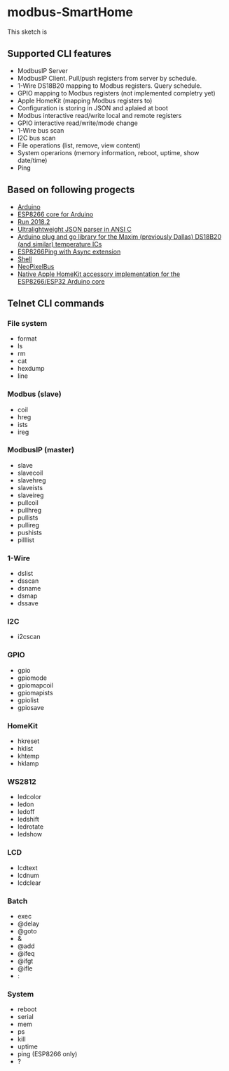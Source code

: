 # modbus-SmartHome

This sketch is 

## Supported CLI features

* ModbusIP Server
* ModbusIP Client. Pull/push registers from server by schedule.
* 1-Wire DS18B20 mapping to Modbus registers. Query schedule.
* GPIO mapping to Modbus registers (not implemented completry yet)
* Apple HomeKit (mapping Modbus registers to)
* Configuration is storing in JSON and aplaied at boot
* Modbus interactive read/write local and remote registers
* GPIO interactive read/write/mode change
* 1-Wire bus scan
* I2C bus scan
* File operations (list, remove, view content)
* System operarions (memory information, reboot, uptime, show date/time)
* Ping

## Based on following progects

* [Arduino](https://github.com/arduino/Arduino)
* [ESP8266 core for Arduino](https://github.com/esp8266/Arduino)
* [Run 2018.2](https://github.com/emelianov/Run)
* [Ultralightweight JSON parser in ANSI C](https://github.com/DaveGamble/cJSON)
* [Arduino plug and go library for the Maxim (previously Dallas) DS18B20 (and similar) temperature ICs](https://github.com/milesburton/Arduino-Temperature-Control-Library)
* [ESP8266Ping with Async extension](https://github.com/emelianov/ESP8266Ping)
* [Shell](https://github.com/emelianov/Shell)
* [NeoPixelBus](https://github.com/Makuna/NeoPixelBus)
* [Native Apple HomeKit accessory implementation for the ESP8266/ESP32 Arduino core](https://github.com/Mixiaoxiao/Arduino-HomeKit-ESP8266)

## Telnet CLI commands

### File system

* format
* ls
* rm
* cat
* hexdump
* line

### Modbus (slave)

* coil
* hreg
* ists
* ireg

### ModbusIP (master)

* slave
* slavecoil
* slavehreg
* slaveists
* slaveireg
* pullcoil
* pullhreg
* pullists
* pullireg
* pushists
* pilllist

### 1-Wire

* dslist
* dsscan
* dsname
* dsmap
* dssave

### I2C

* i2cscan

### GPIO

* gpio
* gpiomode
* gpiomapcoil
* gpiomapists
* gpiolist
* gpiosave

### HomeKit

* hkreset
* hklist
* khtemp
* hklamp

### WS2812

* ledcolor
* ledon
* ledoff
* ledshift
* ledrotate
* ledshow

### LCD

* lcdtext
* lcdnum
* lcdclear

### Batch

* exec
* @delay
* @goto
* &
* @add
* @ifeq
* @ifgt
* @ifle
* :<label>

### System

* reboot
* serial
* mem
* ps
* kill
* uptime
* ping (ESP8266 only)
* ?
